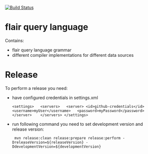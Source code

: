 [![Build Status](https://dev.azure.com/VizCentric/Flair%20BI/_apis/build/status/viz-centric.flair-query-language?branchName=master)](https://dev.azure.com/VizCentric/Flair%20BI/_build/latest?definitionId=3&branchName=master)
# flair query language

Contains:
- flair query language grammar
- different compiler implementations for different data sources

# Release

To perform a release you need:
*  have configured credentials in settings.xml

    `
    <settings>  
        <servers>  
            <server>
                <id>github-credentials</id>  
                <username>myUser</username>  
                <password>myPassword</password>  
            </server>   
        </servers>
    </settings>   
    `
* run following command you need to set development version and release version:

   ` mvn release:clean release:prepare release:perform -DreleaseVersion=${releaseVersion} -DdevelopmentVersion=${developmentVersion}`
